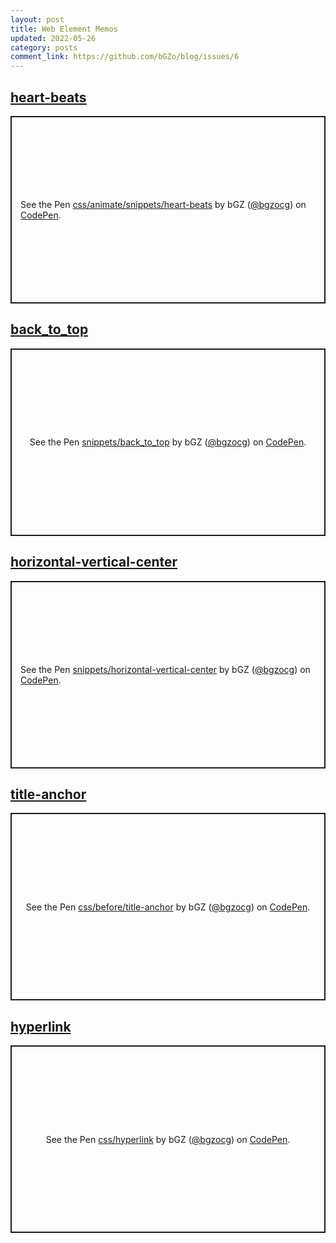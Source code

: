 ```yaml
---
layout: post
title: Web Element Memos
updated: 2022-05-26
category: posts
comment_link: https://github.com/bGZo/blog/issues/6
---
```


## [heart-beats](https://codepen.io/bgzocg/pen/dyprgVd)

<p class="codepen" data-height="300" data-default-tab="html,result" data-slug-hash="dyprgVd" data-user="bgzocg" style="height: 300px; box-sizing: border-box; display: flex; align-items: center; justify-content: center; border: 2px solid; margin: 1em 0; padding: 1em;">
  <span>See the Pen <a href="https://codepen.io/bgzocg/pen/dyprgVd">
  css/animate/snippets/heart-beats</a> by bGZ (<a href="https://codepen.io/bgzocg">@bgzocg</a>)
  on <a href="https://codepen.io">CodePen</a>.</span>
</p>
<script async src="https://cpwebassets.codepen.io/assets/embed/ei.js"></script>

## [back_to_top](https://codepen.io/bgzocg/pen/yLPEqdM)

<p class="codepen" data-height="300" data-default-tab="html,result" data-slug-hash="yLPEqdM" data-user="bgzocg" style="height: 300px; box-sizing: border-box; display: flex; align-items: center; justify-content: center; border: 2px solid; margin: 1em 0; padding: 1em;">
  <span>See the Pen <a href="https://codepen.io/bgzocg/pen/yLPEqdM">
  snippets/back_to_top</a> by bGZ (<a href="https://codepen.io/bgzocg">@bgzocg</a>)
  on <a href="https://codepen.io">CodePen</a>.</span>
</p>
<script async src="https://cpwebassets.codepen.io/assets/embed/ei.js"></script>

## [horizontal-vertical-center](https://codepen.io/bgzocg/pen/abENoxJ)

<p class="codepen" data-height="300" data-default-tab="html,result" data-slug-hash="abENoxJ" data-user="bgzocg" style="height: 300px; box-sizing: border-box; display: flex; align-items: center; justify-content: center; border: 2px solid; margin: 1em 0; padding: 1em;">
  <span>See the Pen <a href="https://codepen.io/bgzocg/pen/abENoxJ">
  snippets/horizontal-vertical-center</a> by bGZ (<a href="https://codepen.io/bgzocg">@bgzocg</a>)
  on <a href="https://codepen.io">CodePen</a>.</span>
</p>
<script async src="https://cpwebassets.codepen.io/assets/embed/ei.js"></script>

## [title-anchor](https://codepen.io/bgzocg/pen/wvdzeyV)

<p class="codepen" data-height="300" data-default-tab="html,result" data-slug-hash="wvdzeyV" data-user="bgzocg" style="height: 300px; box-sizing: border-box; display: flex; align-items: center; justify-content: center; border: 2px solid; margin: 1em 0; padding: 1em;">
  <span>See the Pen <a href="https://codepen.io/bgzocg/pen/wvdzeyV">
  css/before/title-anchor</a> by bGZ (<a href="https://codepen.io/bgzocg">@bgzocg</a>)
  on <a href="https://codepen.io">CodePen</a>.</span>
</p>
<script async src="https://cpwebassets.codepen.io/assets/embed/ei.js"></script>

## [hyperlink](https://codepen.io/bgzocg/pen/QWGgqPN)

<p class="codepen" data-height="300" data-default-tab="html,result" data-slug-hash="QWGgqPN" data-user="bgzocg" style="height: 300px; box-sizing: border-box; display: flex; align-items: center; justify-content: center; border: 2px solid; margin: 1em 0; padding: 1em;">
  <span>See the Pen <a href="https://codepen.io/bgzocg/pen/QWGgqPN">
  css/hyperlink</a> by bGZ (<a href="https://codepen.io/bgzocg">@bgzocg</a>)
  on <a href="https://codepen.io">CodePen</a>.</span>
</p>
<script async src="https://cpwebassets.codepen.io/assets/embed/ei.js"></script>
